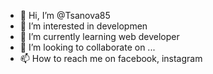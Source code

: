 - 👋 Hi, I’m @Tsanova85
- 👀 I’m interested in developmen
- 🌱 I’m currently learning web developer
- 💞️ I’m looking to collaborate on ...
- 📫 How to reach me on facebook, instagram

<!---
Tsanova85/Tsanova85 is a ✨ special ✨ repository because its `README.md` (this file) appears on your GitHub profile.
You can click the Preview link to take a look at your changes.
--->
